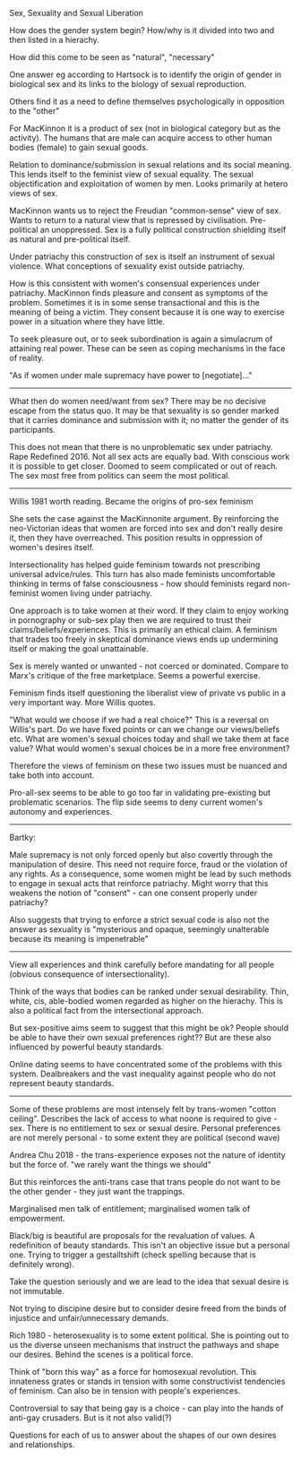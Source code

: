 Sex, Sexuality and Sexual Liberation

How does the gender system begin? How/why is it divided into two and then listed in a hierachy.

How did this come to be seen as "natural", "necessary"

One answer eg according to Hartsock is to identify the origin of gender in biological sex and its links to the biology of sexual reproduction.

Others find it as a need to define themselves psychologically in opposition to the "other"

For MacKinnon it is a product of sex (not in biological category but as the activity). The humans that are male can acquire access to other human bodies (female) to gain sexual goods.

Relation to dominance/submission in sexual relations and its social meaning. This lends itself to the feminist view of sexual equality. The sexual objectification and exploitation of women by men. Looks primarily at hetero views of sex.

MacKinnon wants us to reject the Freudian "common-sense" view of sex. Wants to return to a natural view that is repressed by civilisation. Pre-political an unoppressed. Sex is a fully political construction shielding itself as natural and pre-political itself.

Under patriachy this construction of sex is itself an instrument of sexual violence. What conceptions of sexuality exist outside patriachy.

How is this consistent with women's consensual experiences under patriachy. MacKinnon finds pleasure and consent as symptoms of the problem. Sometimes it is in some sense transactional and this is the meaning of being a victim. They consent because it is one way to exercise power in a situation where they have little.

To seek pleasure out, or to seek subordination is again a simulacrum of attaining real power. These can be seen as coping mechanisms in the face of reality.

"As if women under male supremacy have power to [negotiate]..."

---

What then do women need/want from sex? There may be no decisive escape from the status quo. It may be that sexuality is so gender marked that it carries dominance and submission with it; no matter the gender of its participants.

This does not mean that there is no unproblematic sex under patriachy. Rape Redefined 2016. Not all sex acts are equally bad. With conscious work it is possible to get closer. Doomed to seem complicated or out of reach. The sex most free from politics can seem the most political.

---

Willis 1981 worth reading. Became the origins of pro-sex feminism

She sets the case against the MacKinnonite argument. By reinforcing the neo-Victorian ideas that women are forced into sex and don't really desire it, then they have overreached. This position results in oppression of women's desires itself.

Intersectionality has helped guide feminism towards not prescribing universal advice/rules. This turn has also made feminists uncomfortable thinking in terms of false consciousness - how should feminists regard non-feminist women living under patriachy.

One approach is to take women at their word. If they claim to enjoy working in pornography or sub-sex play then we are required to trust their claims/beliefs/experiences. This is primarily an ethical claim. A feminism that trades too freely in skeptical dominance views ends up undermining itself or making the goal unattainable.

Sex is merely wanted or unwanted - not coerced or dominated. Compare to Marx's critique of the free marketplace. Seems a powerful exercise.

Feminism finds itself questioning the liberalist view of private vs public in a very important way. More Willis quotes.

"What would we choose if we had a real choice?" This is a reversal on Willis's part. Do we have fixed points or can we change our views/beliefs etc. What are women's sexual choices today and shall we take them at face value? What would women's sexual choices be in a more free environment?

Therefore the views of feminism on these two issues must be nuanced and take both into account.

Pro-all-sex seems to be able to go too far in validating pre-existing but problematic scenarios. The flip side seems to deny current women's autonomy and experiences.

---
Bartky:

Male supremacy is not only forced openly but also covertly through the manipulation of desire. This need not require force, fraud or the violation of any rights. As a consequence, some women might be lead by such methods to engage in sexual acts that reinforce patriachy. Might worry that this weakens the notion of "consent" - can one consent properly under patriachy?

Also suggests that trying to enforce a strict sexual code is also not the answer as sexuality is "mysterious and opaque, seemingly unalterable because its meaning is impenetrable"

---
View all experiences and think carefully before mandating for all people (obvious consequence of intersectionality).

Think of the ways that bodies can be ranked under sexual desirability. Thin, white, cis, able-bodied women regarded as higher on the hierachy. This is also a political fact from the intersectional approach.

But sex-positive aims seem to suggest that this might be ok? People should be able to have their own sexual preferences right?? But are these also influenced by powerful beauty standards.

Online dating seems to have concentrated some of the problems with this system. Dealbreakers and the vast inequality against people who do not represent beauty standards.

---
Some of these problems are most intensely felt by trans-women "cotton ceiling". Describes the lack of access to what noone is required to give - sex. There is no entitlement to sex or sexual desire. Personal preferences are not merely personal - to some extent they are political (second wave)

Andrea Chu 2018 - the trans-experience exposes not the nature of identity but the force of. "we rarely want the things we should"

But this reinforces the anti-trans case that trans people do not want to be the other gender - they just want the trappings.

Marginalised men talk of entitlement; marginalised women talk of empowerment.

Black/big is beautiful are proposals for the revaluation of values. A redefinition of beauty standards. This isn't an objective issue but a personal one. Trying to trigger a gestalltshift (check spelling because that is definitely wrong).

Take the question seriously and we are lead to the idea that sexual desire is not immutable.

Not trying to discipine desire but to consider desire freed from the binds of injustice and unfair/unnecessary demands.

Rich 1980 - heterosexuality is to some extent political. She is pointing out to us the diverse unseen mechanisms that instruct the pathways and shape our desires. Behind the scenes is a political force.

Think of "born this way" as a force for homosexual revolution. This innateness grates or stands in tension with some constructivist tendencies of feminism. Can also be in tension with people's experiences.

Controversial to say that being gay is a choice - can play into the hands of anti-gay crusaders. But is it not also valid(?)

Questions for each of us to answer about the shapes of our own desires and relationships. 